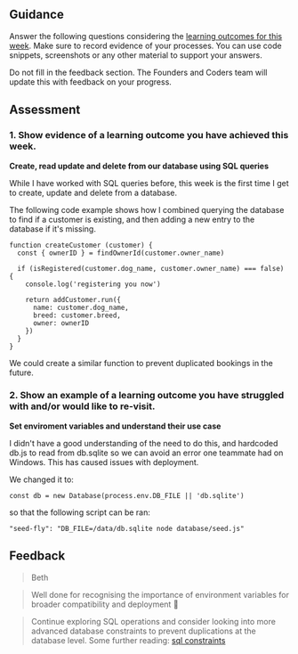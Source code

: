 ## Guidance
Answer the following questions considering the [learning outcomes for this week](https://learn.foundersandcoders.com/course/syllabus/developer/database/learning-outcomes/).
Make sure to record evidence of your processes. You can use code snippets, screenshots or any other material to support your answers.

Do not fill in the feedback section. The Founders and Coders team will update this with feedback on your progress.

## Assessment
 ### 1. Show evidence of a learning outcome you have achieved this week.
**Create, read update and delete from our database using SQL queries**  

While I have worked with SQL queries before, this week is the first time I get to create, update and delete from a database.

The following code example shows how I combined querying the database to find if a customer is existing, and then adding a new entry to the database if it's missing.

```
function createCustomer (customer) {
  const { ownerID } = findOwnerId(customer.owner_name)

  if (isRegistered(customer.dog_name, customer.owner_name) === false) {
    console.log('registering you now')

    return addCustomer.run({
      name: customer.dog_name,
      breed: customer.breed,
      owner: ownerID
    })
  }
}
```

We could create a similar function to prevent duplicated bookings in the future.

 ### 2. Show an example of a learning outcome you have struggled with and/or would like to re-visit.
 **Set enviroment variables and understand their use case**

I didn't have a good understanding of the need to do this, and hardcoded db.js to read from db.sqlite so we can avoid an error one teammate had on Windows. This has caused issues with deployment.

 We changed it to:
 ```
 const db = new Database(process.env.DB_FILE || 'db.sqlite')
 ```
 so that the following script can be ran:
 ```
 "seed-fly": "DB_FILE=/data/db.sqlite node database/seed.js"
 ```

## Feedback
> Beth

> Well done for recognising the importance of environment variables for broader compatibility and deployment 🌵
 
> Continue exploring SQL operations and consider looking into more advanced database constraints to prevent duplications at the database level. Some further reading: [sql constraints](https://www.w3schools.com/sql/sql_constraints.asp)
